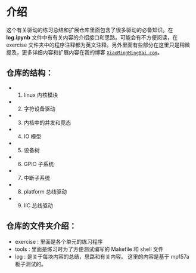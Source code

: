 # 介绍
这个有关驱动的练习总结和扩展仓库里面包含了很多驱动的必备知识。在 **log.ipynb** 文件中有有关内容的介绍接口和思路。可能会有不方便阅读，在 exercise 文件夹中的程序注释都为英文注释。另外里面有些部分在这里只是稍微提及，更多详细内容和扩展内容在我的博客 [`XiaoMingMingBai.com`](https://xiaomingmingbai.com)。
## 仓库的结构： 
* 1. linux 内核模块
* 2. 字符设备驱动
* 3. 内核中的并发和竞态
* 4. IO 模型
* 5. 设备树
* 6. GPIO 子系统
* 7. 中断子系统
* 8. platform 总线驱动
* 9. IIC 总线驱动   
## 仓库的文件夹介绍：
* exercise : 里面是各个单元的练习程序
* tools : 里面是练习时为了方便测试编写的 Makefile 和 shell 文件
* log : 是关于每块内容的总结，思路和有关内容。
这里的内容是基于 mp157a 板子测试的。